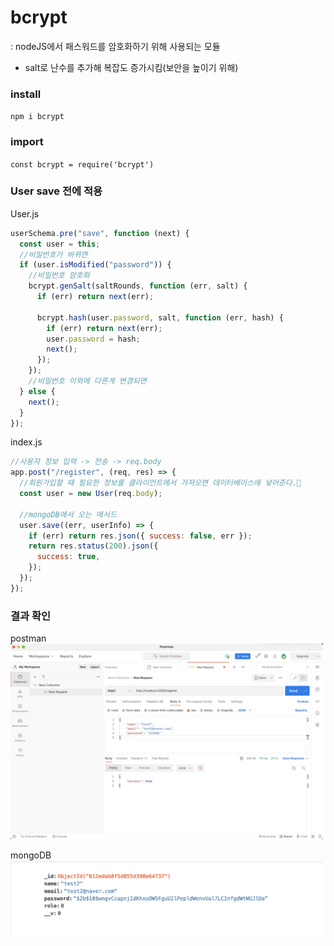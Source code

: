 # bcrypt

: nodeJS에서 패스워드를 암호화하기 위해 사용되는 모듈

- salt로 난수를 추가해 복잡도 증가시킴(보안을 높이기 위해)

### install

`npm i bcrypt`

### import

`const bcrypt = require('bcrypt')`

### User save 전에 적용

User.js

```javascript
userSchema.pre("save", function (next) {
  const user = this;
  //비밀번호가 바뀌면
  if (user.isModified("password")) {
    //비밀번호 암호화
    bcrypt.genSalt(saltRounds, function (err, salt) {
      if (err) return next(err);

      bcrypt.hash(user.password, salt, function (err, hash) {
        if (err) return next(err);
        user.password = hash;
        next();
      });
    });
    //비밀번호 이외에 다른게 변경되면
  } else {
    next();
  }
});
```

index.js

```javascript
//사용자 정보 입력 -> 전송 -> req.body
app.post("/register", (req, res) => {
  //회원가입할 때 필요한 정보를 클라이언트에서 가져오면 데이터베이스에 넣어준다.
  const user = new User(req.body);

  //mongoDB에서 오는 메서드
  user.save((err, userInfo) => {
    if (err) return res.json({ success: false, err });
    return res.status(200).json({
      success: true,
    });
  });
});
```

### 결과 확인

postman
<img src="./../assets/210901-1.png" width=500 />

mongoDB
<img src="./../assets/210901-2.png" width=500 />
